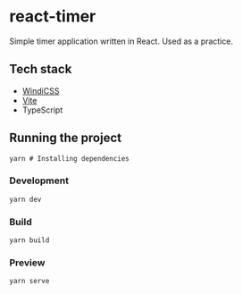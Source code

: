 # react-timer

Simple timer application written in React. Used as a practice.

## Tech stack

- [WindiCSS](https://windicss.org/)
- [Vite](https://vitejs.dev/)
- TypeScript

## Running the project

```shell
yarn # Installing dependencies
```

### Development

```shell
yarn dev
```

### Build

```shell
yarn build
```

### Preview

```shell
yarn serve
```
